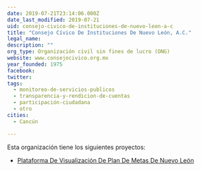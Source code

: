 ```yaml
---
date: 2019-07-21T23:14:06.000Z
date_last_modified: 2019-07-21
uid: consejo-civico-de-instituciones-de-nuevo-leon-a-c
title: "Consejo Cívico De Instituciones De Nuevo León, A.C."
legal_name: 
description: ""
org_type: Organización civil sin fines de lucro (ONG)
website: www.consejocivico.org.mx
year_founded: 1975
facebook: 
twitter: 
tags:
  - monitoreo-de-servicios-publicos
  - transparencia-y-rendicion-de-cuentas
  - participación-ciudadana
  - otro
cities: 
  - Cancún

---
```


Esta organización tiene los siguientes proyectos:

- [Plataforma De Visualización De Plan De Metas De Nuevo León](/i/plataforma-de-visualizacion-de-plan-de-metas-de-nuevo-leon.html)
